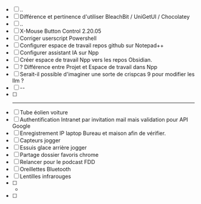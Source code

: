 
- [ ] ..
- [ ] Différence et pertinence d'utiliser BleachBit / UniGetUI / Chocolatey 
- [ ] ..
- [ ] X-Mouse Button Control 2.20.05
- [ ] Corriger userscript Powershell
- [ ] Configurer espace de travail repos github sur Notepad++
- [ ] Configurer assistant IA sur Npp
- [ ] Créer espace de travail Npp vers les repos Obsidian.
- [ ]  ? Différence entre Projet et Espace de travail dans Npp
- [ ] Serait-il possible d'imaginer une sorte de crispcas 9 pour modifier les llm ?
- [ ] --
- [ ] ---
- [ ] Tube éolien voiture
- [ ] Authentification Intranet par invitation mail mais validation pour API Google
- [ ] Enregistrement IP laptop Bureau et maison afin de vérifier.
- [ ] Capteurs jogger
- [ ] Essuis glace arrière jogger
- [ ] Partage dossier favoris chrome
- [ ] Relancer pour le podcast FDD
- [ ] Oreillettes Bluetooth
- [ ] Lentilles infrarouges
- [ ] -
- [ ] 
